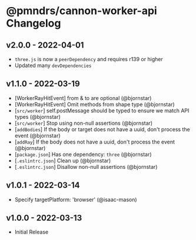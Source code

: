 # @pmndrs/cannon-worker-api Changelog

## v2.0.0 - 2022-04-01

- `three.js` is now a `peerDependency` and requires r139 or higher
- Updated many `devDependencies`

## v1.1.0 - 2022-03-19

- [WorkerRayHitEvent] from & to are optional (@bjornstar)
- [WorkerRayHitEvent] Omit methods from shape type (@bjornstar)
- [`src/worker`] self.postMessage should be typed to ensure we match API types (@bjornstar)
- [`src/worker`] Stop using non-null assertions (@bjornstar)
- [`addBodies`] If the body or target does not have a uuid, don't process the event (@bjornstar)
- [`addRay`] If the body does not have a uuid, don't process the event (@bjornstar)
- [`package.json`] Has one dependency: `three` (@bjornstar)
- [`.eslintrc.json`] Clean up (@bjornstar)
- [`.eslintrc.json`] Disallow non-null assertions (@bjornstar)

## v1.0.1 - 2022-03-14

- Specify targetPlatform: 'browser' (@isaac-mason)

## v1.0.0 - 2022-03-13

- Initial Release
